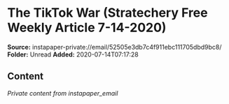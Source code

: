 # The TikTok War (Stratechery Free Weekly Article 7-14-2020)

**Source:** instapaper-private://email/52505e3db7c4f911ebc111705dbd9bc8/
**Folder:** Unread
**Added:** 2020-07-14T07:17:28




## Content
*Private content from instapaper_email*

